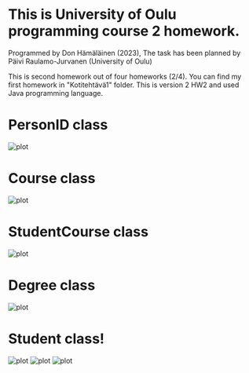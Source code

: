 # This is University of Oulu programming course 2 homework.
Programmed by Don Hämäläinen (2023), The task has been planned by Päivi Raulamo-Jurvanen (University of Oulu)

This is second homework out of four homeworks (2/4). You can find my first homework in "Kotitehtävä1" folder. 
This is version 2 HW2 and used Java programming language.

# PersonID class
![plot](PersonID.png)

# Course class
![plot](Course.png)

# StudentCourse class
![plot](StudentCourse.png)

# Degree class
![plot](Degree.png)

# Student class!
![plot](Student.png)
![plot](StudentStart.png)
![plot](StudentFinal.png)